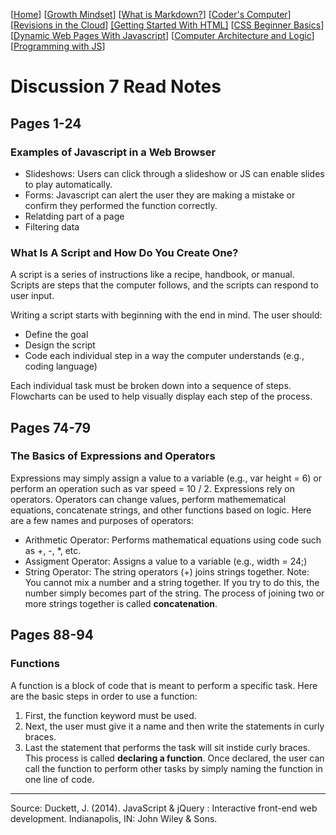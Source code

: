[[Home](README.md)] [[Growth Mindset](growthmindset.md)] [[What is Markdown?](learning_markdown.md)] [[Coder's Computer](coders_computer.md)] [[Revisions in the Cloud](revisions_in_the_cloud.md)] [[Getting Started With HTML]](gettingstartedwithhtml.md) [[CSS Beginner Basics](css_basics.md)] [[Dynamic Web Pages With Javascript](dynamic_webpages_with_javascript.md)] [[Computer Architecture and Logic](computer_architecture_and_logic.md)] [[Programming with JS](programming_with_javascript.md)]

# Discussion 7 Read Notes 

## Pages 1-24
### Examples of Javascript in a Web Browser
- Slideshows:  Users can click through a slideshow or JS can enable slides to play automatically.
- Forms: Javascript can alert the user they are making a mistake or confirm they performed the function correctly.
- Relatding part of a page
- Filtering data

### What Is A Script and How Do You Create One?
A script is a series of instructions like a recipe, handbook, or manual.  Scripts are steps that the computer follows, and the scripts can respond to user input.  

Writing a script starts with beginning with the end in mind.  The user should:
- Define the goal
- Design the script
- Code each individual step in a way the computer understands (e.g., coding language)  

Each individual task must be broken down into a sequence of steps. Flowcharts can be used to help visually display each step of the process.

## Pages 74-79
### The Basics of Expressions and Operators 
Expressions may simply assign a value to a variable (e.g., var height = 6) or perform an operation such as var speed = 10 / 2. Expressions rely on operators.  Operators can change values, perform mathemematical equations, concatenate strings, and other functions based on logic. Here are a few names and purposes of operators:
- Arithmetic Operator: Performs mathematical equations using code such as +, -, *, etc.
- Assigment Operator: Assigns a value to a variable (e.g., width = 24;) 
- String Operator: The string operators (+) joins strings together.  Note:  You cannot mix a number and a string together.  If you try to do this, the number simply becomes part of the string.  The process of joining two or more strings together is called **concatenation**.

## Pages 88-94
### Functions
A function is a block of code that is meant to perform a specific task.  Here are the basic steps in order to use a function:
1. First, the function keyword must be used. 
2. Next, the user must give it a name and then write the statements in curly braces.
3. Last the statement that performs the task will sit instide curly braces.  
This process is called **declaring a function**.  Once declared, the user can call the function to perform other tasks by simply naming the function in one line of code.

<hr>

Source: Duckett, J. (2014). JavaScript &amp; jQuery : Interactive front-end web development. Indianapolis, IN: John Wiley &amp; Sons.